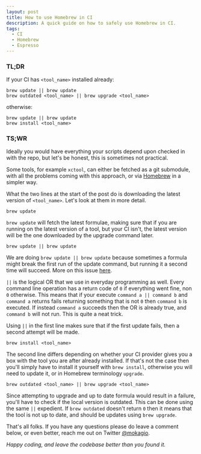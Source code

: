 ```yaml
---
layout: post
title: How to use Homebrew in CI
description: A quick guide on how to safely use Homebrew in CI.
tags:
  - CI
  - Homebrew
  - Espresso
---
```


### TL;DR

If your CI has `<tool_name>` installed already:

```
brew update || brew update
brew outdated <tool_name> || brew upgrade <tool_name>
```

otherwise:

```
brew update || brew update
brew install <tool_name>
```

### TS;WR

Ideally you would have everything your scripts depend upon checked in with the repo, but let's be honest, this is sometimes not practical.

Some tools, for example `xctool`, can either be fetched as a git submodule, with all the problems coming with this approach, or via [Homebrew](http://brew.sh/) in a simpler way.

What the two lines at the start of the post do is downloading the latest version of `<tool_name>`. Let's look at them in more detail.

```
brew update
```

`brew update` will fetch the latest formulae, making sure that if you are running on the latest version of a tool, but your CI isn't, the latest version will be the one downloaded by the upgrade command later.

```
brew update || brew update
```

We are doing `brew update || brew update` because sometimes a formula might break the first run of the update command, but running it a second time will succeed. More on this issue [here](https://github.com/Homebrew/homebrew/issues/45616).

`||` is the logical OR that we use in everyday programming as well. Every command line operation has a return code of `0` if everything went fine, non `0` otherwise. This means that if your execute `command a || command b` and `command a` returns fails returning something that is not `0` then `command b` is executed. If instead `command a` succeeds then the OR is already true, and `command b` will not run. This is quite a neat trick.

Using `||` in the first line makes sure that if the first update fails, then a second attempt will be made.

```
brew install <tool_name>
```

The second line differs depending on whether your CI provider gives you a box with the tool you are after already installed. If that's not the case then you'll simply have to install it yourself with `brew install`, otherwise you will need to update it, or in Homebrew terminology `upgrade`.

```
brew outdated <tool_name> || brew upgrade <tool_name>
```

Since attempting to upgrade and up to date formula would result in a failure, you'll have to check if the local version is outdated. This can be done using the same `||` expedient. If `brew outdated` doesn't return `0` then it means that the tool is not up to date, and should be updates using `brew upgrade`.

That's all folks. If you have any questions please do leave a comment below, or even better, reach me out on Twitter [@mokagio](https://twitter.com/mokagio).

_Happy coding, and leave the codebase better than you found it._
